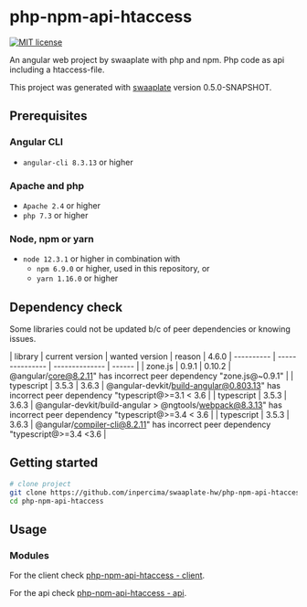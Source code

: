 # php-npm-api-htaccess

[![MIT license](https://img.shields.io/badge/license-MIT-blue.svg)](./LICENSE.md)

An angular web project by swaaplate with php and npm. Php code as api including a htaccess-file.

This project was generated with [swaaplate](https://github.com/inpercima/swaaplate) version 0.5.0-SNAPSHOT.

## Prerequisites

### Angular CLI

* `angular-cli 8.3.13` or higher

### Apache and php

* `Apache 2.4` or higher
* `php 7.3` or higher

### Node, npm or yarn

* `node 12.3.1` or higher in combination with
  * `npm 6.9.0` or higher, used in this repository, or
  * `yarn 1.16.0` or higher

## Dependency check

Some libraries could not be updated b/c of peer dependencies or knowing issues.

| library    | current version | wanted version | reason |
4.6.0
| ---------- | --------------- | -------------- | ------ |
| zone.js    | 0.9.1           | 0.10.2         | @angular/core@8.2.11" has incorrect peer dependency "zone.js@~0.9.1" |
| typescript | 3.5.3           | 3.6.3          | @angular-devkit/build-angular@0.803.13" has incorrect peer dependency "typescript@>=3.1 < 3.6 |
| typescript | 3.5.3           | 3.6.3          | @angular-devkit/build-angular > @ngtools/webpack@8.3.13" has incorrect peer dependency "typescript@>=3.4 < 3.6 |
| typescript | 3.5.3           | 3.6.3          | @angular/compiler-cli@8.2.11" has incorrect peer dependency "typescript@>=3.4 <3.6 |

## Getting started

```bash
# clone project
git clone https://github.com/inpercima/swaaplate-hw/php-npm-api-htaccess
cd php-npm-api-htaccess
```

## Usage

### Modules

For the client check [php-npm-api-htaccess - client](https://github.com/inpercima/php-npm-api-htaccess/tree/master/client).

For the api check [php-npm-api-htaccess - api](https://github.com/inpercima/php-npm-api-htaccess/tree/master/api).
